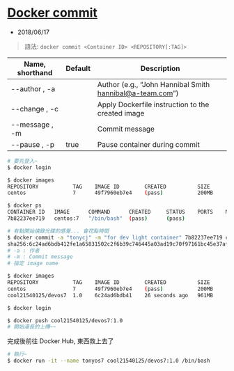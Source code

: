 # [Docker commit](https://docs.docker.com/engine/reference/commandline/commit/#examples)
- 2018/06/17

> 語法: `docker commit <Container ID> <REPOSITORY[:TAG]>` 

Name, shorthand | 	Default	 | Description
-------- | ----- | ------
--author , -a	|	| Author (e.g., “John Hannibal Smith hannibal@a-team.com”)
--change , -c	|	| Apply Dockerfile instruction to the created image
--message , -m	|	| Commit message
--pause , -p	|true	|Pause container during commit
```sh
# 要先登入~
$ docker login

$ docker images
REPOSITORY           TAG    IMAGE ID        CREATED          SIZE
centos               7      49f7960eb7e4    (pass)           200MB

$ docker ps
CONTAINER ID   IMAGE      COMMAND      CREATED     STATUS    PORTS    NAMES
7b82237ee719   centos:7   "/bin/bash"  (pass)      (pass)

# 有點開始燒錄光碟的感覺... 會花點時間
$ docker commit -a "tonycj" -m "for dev light container" 7b82237ee719 cool21540125/devos7:1.0
sha256:6c24ad6bdb412fe1a65831502c2f6b39c746445a03ad19c70f97161bc45e37af
# -a : 作者
# -m : Commit message
# 指定 image name

$ docker images
REPOSITORY           TAG    IMAGE ID        CREATED          SIZE
centos               7      49f7960eb7e4    (pass)           200MB
cool21540125/devos7  1.0    6c24ad6bdb41    26 seconds ago   961MB

$ docker login

$ docker push cool21540125/devos7:1.0
# 開始漫長的上傳~~
```

完成後前往 Docker Hub, 東西救上去了

```sh
# 執行~
$ docker run -it --name tonyos7 cool21540125/devos7:1.0 /bin/bash
```